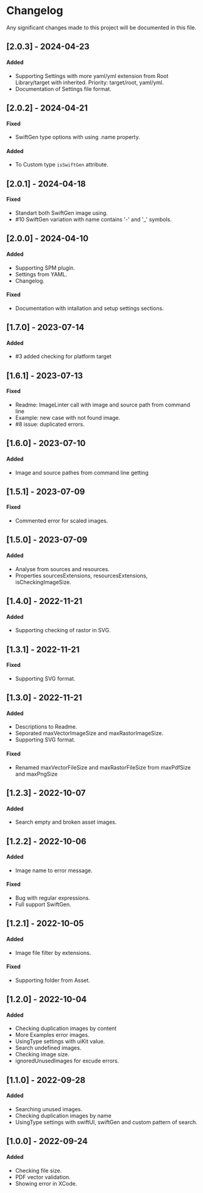  
# Changelog

Any significant changes made to this project will be documented in this file.

## [2.0.3] - 2024-04-23

#### Added

- Supporting Settings with more yaml/yml extension from Root Library/target with inherited. Priority: target/root, yaml/yml.
- Documentation of Settings file format.

## [2.0.2] - 2024-04-21

#### Fixed

- SwiftGen type options with using .name property.

#### Added

- To Custom type `isSwiftGen` attribute.

## [2.0.1] - 2024-04-18

#### Fixed

- Standart both SwiftGen image using.
- #10 SwiftGen variation with name contains '-' and '_' symbols.

## [2.0.0] - 2024-04-10

#### Added

- Supporting SPM plugin.
- Settings from YAML.
- Changelog.

#### Fixed

- Documentation with intallation and setup settings sections.

## [1.7.0] - 2023-07-14

#### Added

- #3 added checking for platform target

## [1.6.1] - 2023-07-13

#### Fixed

- Readme: ImageLinter call with image and source path from command line
- Example: new case with not found image.
- #8 issue: duplicated errors.

## [1.6.0] - 2023-07-10

#### Added

- Image and source pathes from command line getting

## [1.5.1] - 2023-07-09

#### Fixed

- Commented error for scaled images.

## [1.5.0] - 2023-07-09

#### Added

- Analyse from sources and resources.
- Properties sourcesExtensions, resourcesExtensions, isCheckingImageSize.

## [1.4.0] - 2022-11-21

#### Added

- Supporting checking of rastor in SVG.

## [1.3.1] - 2022-11-21

#### Fixed

- Supporting SVG format.

## [1.3.0] - 2022-11-21

#### Added

- Descriptions to Readme.
- Seporated maxVectorImageSize and maxRastorImageSize.
- Supporting SVG format.

#### Fixed

- Renamed maxVectorFileSize and maxRastorFileSize from maxPdfSize and maxPngSize

## [1.2.3] - 2022-10-07

#### Added

- Search empty and broken asset images.

## [1.2.2] - 2022-10-06

#### Added

- Image name to error message.

#### Fixed

- Bug with regular expressions.
- Full support SwiftGen.

## [1.2.1] - 2022-10-05

#### Added

- Image file filter by extensions.

#### Fixed

- Supporting folder from Asset.

## [1.2.0] - 2022-10-04

#### Added

- Checking duplication images by content
- More Examples error images.
- UsingType settings with uiKit value.
- Search undefined images.
- Checking image size.
- ignoredUnusedImages for excude errors.

## [1.1.0] - 2022-09-28

#### Added

- Searching unused images.
- Checking duplication images by name
- UsingType settings with swiftUI, swiftGen and custom pattern of search.

## [1.0.0] - 2022-09-24

#### Added

- Checking file size.
- PDF vector validation.
- Showing error in XCode.
